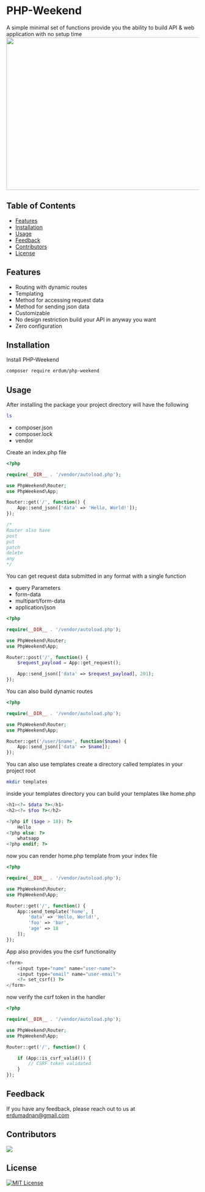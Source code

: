 
# PHP-Weekend

A simple minimal set of functions provide you the ability to build API & web application with no setup time
<img src="https://i.imgur.com/pLikazr.png" width="700" height="400" />

## Table of Contents

- [Features](#features)
- [Installation](#installation)
- [Usage](#usage)
- [Feedback](#feedback)
- [Contributors](#contributors)
- [License](#license)

## Features

- Routing with dynamic routes
- Templating
- Method for accessing request data
- Method for sending json data
- Customizable
- No design restriction build your API in anyway you want
- Zero configuration


## Installation

Install PHP-Weekend

```bash
composer require erdum/php-weekend
```
    
## Usage

After installing the package your project directory will have the following

```bash
ls
```
- composer.json
- composer.lock
- vendor

Create an index.php file

```php
<?php

require(__DIR__ . '/vendor/autoload.php');

use PhpWeekend\Router;
use PhpWeekend\App;

Router::get('/', function() {
    App::send_json(['data' => 'Hello, World!']);
});

/*
Router also have
post
put
patch
delete
any
*/
```

You can get request data submitted in any format with a single function
- query Parameters
- form-data
- multipart/form-data
- application/json

```php
<?php

require(__DIR__ . '/vendor/autoload.php');

use PhpWeekend\Router;
use PhpWeekend\App;

Router::post('/', function() {
    $request_payload = App::get_request();

    App::send_json(['data' => $request_payload], 201);
});
```

You can also build dynamic routes
```php
<?php

require(__DIR__ . '/vendor/autoload.php');

use PhpWeekend\Router;
use PhpWeekend\App;

Router::get('/user/$name', function($name) {
    App::send_json(['data' => $name]);
});
```

You can also use templates create a directory called templates in your project root

```bash
mkdir templates
```
inside your templates directory you can build your templates like home.php

```php
<h1><?= $data ?></h1>
<h2><?= $foo ?></h2>

<?php if ($age > 18): ?>
    Hello
<?php else: ?>
    whatsapp
<?php endif; ?>
```

now you can render home.php template from your index file

```php
<?php

require(__DIR__ . '/vendor/autoload.php');

use PhpWeekend\Router;
use PhpWeekend\App;

Router::get('/', function() {
    App::send_template('home', [
        'data' => 'Hello, World!',
        'foo' => 'bar',
        'age' => 18
    ]);
});
```

App also provides you the csrf functionality

```php
<form>
    <input type="name" name="user-name">
    <input type="email" name="user-email">
    <?= set_csrf() ?>
</form>
```

now verify the csrf token in the handler
```php
<?php

require(__DIR__ . '/vendor/autoload.php');

use PhpWeekend\Router;
use PhpWeekend\App;

Router::get('/', function() {

    if (App::is_csrf_valid()) {
        // CSRF token validated
    }
});
```
## Feedback

If you have any feedback, please reach out to us at erdumadnan@gmail.com

## Contributors

<a href="https://github.com/erdum/php-weekend/graphs/contributors">
  <img src="https://contrib.rocks/image?repo=erdum/php-weekend" />
</a>

## License
[![MIT License](https://img.shields.io/badge/License-MIT-green.svg)](https://choosealicense.com/licenses/mit/)

